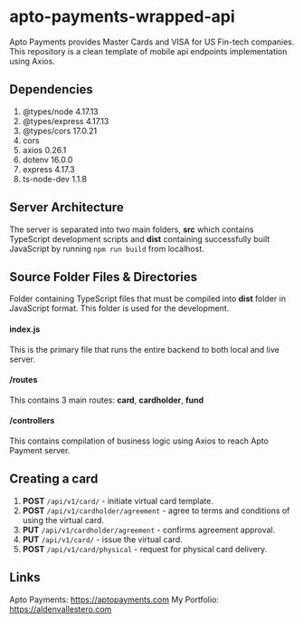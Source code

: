 # apto-payments-wrapped-api

Apto Payments provides Master Cards and VISA for US Fin-tech companies. This repository is a clean template of mobile api endpoints implementation using Axios.

## Dependencies
1. @types/node 4.17.13
2. @types/express 4.17.13
3. @types/cors 17.0.21
4. cors
5. axios 0.26.1
6. dotenv 16.0.0
7. express 4.17.3
8. ts-node-dev 1.1.8

## Server Architecture
The server is separated into two main folders, **src** which contains TypeScript development scripts and **dist** containing successfully built JavaScript by running `npm run build` from localhost.

## Source Folder Files & Directories
Folder containing TypeScript files that must be compiled into **dist** folder in JavaScript format. This folder is used for the development.

#### index.js
This is the primary file that runs the entire backend to both local and live server.

#### /routes
This contains 3 main routes: **card**, **cardholder**, **fund**

#### /controllers
This contains compilation of business logic using Axios to reach Apto Payment server.

## Creating a card
1. **POST** `/api/v1/card/` - initiate virtual card template.
2. **POST** `/api/v1/cardholder/agreement` - agree to terms and conditions of using the virtual card.
3. **PUT** `/api/v1/cardholder/agreement` - confirms agreement approval.
4. **PUT** `/api/v1/card/` - issue the virtual card.
5. **POST** `/api/v1/card/physical` - request for physical card delivery.

## Links
Apto Payments: https://aptopayments.com
My Portfolio: https://aldenvallestero.com